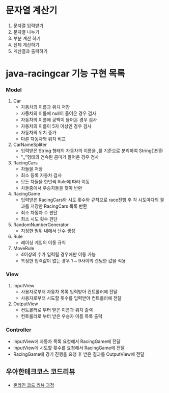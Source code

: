 # 문자열 계산기
1. 문자열 입력받기
2. 문자열 나누기
3. 부분 계산 하기
4. 전체 계산하기
5. 계산결과 출력하기


# java-racingcar 기능 구현 목록
### Model
1. Car
    - 자동차의 이름과 위치 저장
    - 자동차의 이름에 null이 들어온 경우 검사
    - 자동차의 이름에 공백이 들어온 경우 검사
    - 자동차의 이름이 5자 이상인 경우 검사
    - 자동차의 위치 증가
    - 다른 자동차와 위치 비교
2. CarNameSpliter
    - 입력받은 String 형태의 자동차의 이름을 ,를 기준으로 분리하여 String[]반환
    - ",,"형태의 연속된 콤마가 들어온 경우 검사
3. RacingCars
    - 차들을 저장
    - 최소 등록 자동차 검사
    - 모든 차들을 한번씩 Rule에 따라 이동
    - 차들중에서 우승자들을 찾아 반환
4. RacingGame
    - 입력받은 RacingCars와 시도 횟수와 규칙으로 race진행 후 각 시도마다의 결과를 저장한 RacingCars 목록 반환
    - 최소 차동차 수 판단
    - 최소 시도 횟수 판단
5. RandomNumberGenerator
    - 지정한 범위 내에서 난수 생성
6. Rule
    - 레이싱 게임의 이동 규칙
7. MoveRule
    - 4이상의 수가 입력될 경우에만 이동 가능
    - 특정한 입력값이 없는 경우 1 ~ 9사이의 랜덤한 값을 적용

### View
1. InputView
   - 사용자로부터 자동차 목록 입력받아 컨트롤러에 전달
   - 사용자로부터 시도할 횟수를 입력받아 컨트롤러에 전달
2. OutputView
   - 컨트롤러로 부터 받은 이름과 위치 출력
   - 컨트롤러로 부터 받은 우승자 이름 목록 출력
   
### Controller
- InputView에 자동차 목록 요청해서 RacingGame에 전달
- InputView에 시도할 횟수를 요청해서 RacingGame에 전달
- RacingGame에 경기 진행을 요청 후 받은 결과를 OutputView에 전달

## 우아한테크코스 코드리뷰
* [온라인 코드 리뷰 과정](https://github.com/woowacourse/woowacourse-docs/blob/master/maincourse/README.md)
